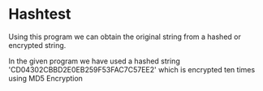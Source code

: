 # Hashtest
Using this program we can obtain the original string from a hashed or encrypted string.

In the given program we have used a hashed string 'CD04302CBBD2E0EB259F53FAC7C57EE2' which is encrypted ten times using MD5 Encryption
